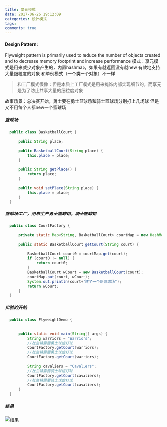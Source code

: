 ```yaml
---
title: 享元模式
date: 2017-06-26 19:12:09
categories: 设计模式
tags:
comments: true
---
```


#### Design Pattern:
Flyweight pattern is primarily used to reduce the number of objects created and to decrease memory footprint and increase performance
模式：享元模式是用来减少对象产生的，内置hashmap，如果有就返回没有就new 有效地支持大量细粒度的对象 和单例模式（一个类一个对象）不一样
> 和工厂模式很像：但是本质上工厂模式是用来掩饰内部实现细节的，而享元是为了防止共享大量的细粒度对象

故事场景：总决赛开始，勇士要在勇士篮球场和骑士篮球场分别打上几场球 但是又不用每个人都new一个篮球场
#####  篮球场
``` java
  public class BasketballCourt {
  
      public String place;
  
      public BasketballCourt(String place) {
          this.place = place;
      }
  
      public String getPlace() {
          return place;
      }
  
      public void setPlace(String place) {
          this.place = place;
      }
  }
```
##### 篮球场工厂，用来生产勇士篮球馆，骑士篮球馆
``` java
  public class CourtFactory {
  
      private static Map<String, BasketballCourt> courtMap = new HashMap<>();
  
      public static BasketballCourt getCourt(String court) {
  
          BasketballCourt court0 = courtMap.get(court);
          if (court0 != null) {
              return court0;
          }
          BasketballCourt wCourt = new BasketballCourt(court);
          courtMap.put(court, wCourt);
          System.out.println(court+"建了一个新篮球场");
          return wCourt;
      }
  }
```
##### 实验的开始 
``` java
  public class FlyweightDemo {
  
  
      public static void main(String[] args) {
          String warriors = "Warriors";
          //杜兰特需要勇士球馆打球
          CourtFactory.getCourt(warriors);
          //杜兰特需要勇士球馆打球
          CourtFactory.getCourt(warriors);
  
          String cavaliers = "Cavaliers";
          //杜兰特需要骑士球馆打球
          CourtFactory.getCourt(cavaliers);
          //杜兰特需要骑士球馆打球
          CourtFactory.getCourt(cavaliers);
      }
  }


```


##### 结果
![结果](/uploads/pattern/flyweight.png)

